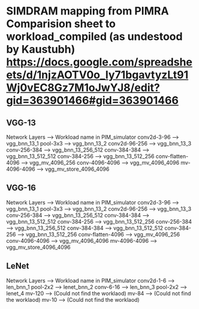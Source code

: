 # SIMDRAM mapping from PIMRA Comparision sheet to workload_compiled (as undestood by Kaustubh) https://docs.google.com/spreadsheets/d/1njzAOTV0o_Iy71bgavtyzLt91Wj0vEC8Gz7M1oJwYJ8/edit?gid=363901466#gid=363901466

## VGG-13 
Network Layers     --> Workload name in PIM_simulator 
conv2d-3-96        --> vgg_bnn_13_1
pool-3x3           --> vgg_bnn_13_2
conv2d-96-256      --> vgg_bnn_13_3
conv-256-384       --> vgg_bnn_13_256_512
conv-384-384       --> vgg_bnn_13_512_512
conv-384-256       --> vgg_bnn_13_512_256
conv-flatten-4096  --> vgg_mv_4096_256
conv-4096-4096     --> vgg_mv_4096_4096
mv-4096-4096       --> vgg_mv_store_4096_4096


## VGG-16 
Network Layers     --> Workload name in PIM_simulator 
conv2d-3-96        --> vgg_bnn_13_1
pool-3x3           --> vgg_bnn_13_2
conv2d-96-256      --> vgg_bnn_13_3
conv-256-384       --> vgg_bnn_13_256_512
conv-384-384       --> vgg_bnn_13_512_512
conv-384-256       --> vgg_bnn_13_512_256
conv-256-384       --> vgg_bnn_13_256_512
conv-384-384       --> vgg_bnn_13_512_512
conv-384-256       --> vgg_bnn_13_512_256
conv-flatten-4096  --> vgg_mv_4096_256
conv-4096-4096     --> vgg_mv_4096_4096
mv-4096-4096       --> vgg_mv_store_4096_4096

## LeNet
Network Layers  --> Workload name in PIM_simulator 
conv2d-1-6      --> len_bnn_1
pool-2x2        --> lenet_bnn_2
conv-6-16       --> len_bnn_3
pool-2x2        --> lenet_4
mv-120          --> (Could not find the worklaod)
mv-84           --> (Could not find the worklaod)
mv-10           --> (Could not find the worklaod)